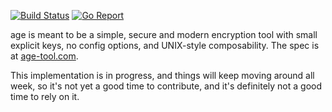 [![Build Status](https://travis-ci.org/FiloSottile/age.svg?branch=master)](https://travis-ci.org/FiloSottile/age)
[![Go Report](https://goreportcard.com/badge/github.com/FiloSottile/age)](https://goreportcard.com/report/github.com/FiloSottile/age)

age is meant to be a simple, secure and modern encryption tool with small explicit keys, no config options, and UNIX-style composability. The spec is at [age-tool.com](https://age-tool.com).

This implementation is in progress, and things will keep moving around all week, so it's not yet a good time to contribute, and it's definitely not a good time to rely on it.
